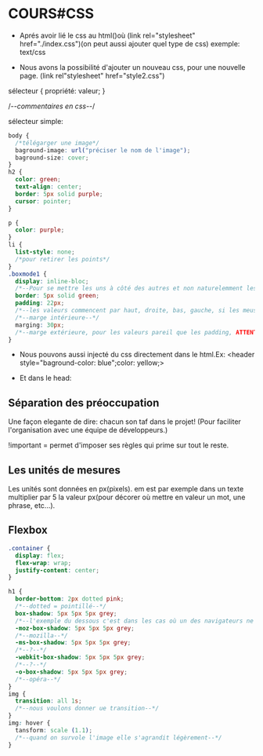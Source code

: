 # <a>COURS</a>#CSS

- Aprés avoir lié le css au html(<link rel="stylesheet" href="index.css">)où (link rel="stylesheet" href="./index.css")(on peut aussi ajouter quel type de css) exemple: text/css<br>

- Nous avons la possibilité d'ajouter un nouveau css, pour une nouvelle page. (link rel"stylesheet" href="style2.css")<br>

sélecteur {
propriété: valeur;
}

/_--commentaires en css--_/

sélecteur simple:<br>

```css
body {
  /*télégarger une image*/
  baground-image: url("préciser le nom de l'image");
  baground-size: cover;
}
h2 {
  color: green;
  text-align: center;
  border: 5px solid purple;
  cursor: pointer;
}

p {
  color: purple;
}
li {
  list-style: none;
  /*pour retirer les points*/
}
.boxmode1 {
  display: inline-bloc;
  /*--Pour se mettre les uns à côté des autres et non naturelemment les uns au-dessous des autres--*/
  border: 5px solid green;
  padding: 22px;
  /*--les valeurs commencent par haut, droite, bas, gauche, si les meusures sont différentes, nous donneront 4 valeurs, sinon une où deux.--*/
  /*--marge intérieure--*/
  marging: 30px;
  /*--marge extérieure, pour les valeurs pareil que les padding, ATTENTION: CSS donne par défaut un marging, pour l'enlever, on utilisera: style: non--*/
}
```

- Nous pouvons aussi injecté du css directement dans le html.Ex: <header style="baground-color: blue";color: yellow;>

- Et dans le head: <style>
  li {
  bagroundcolor: pink;
  }
  </style>

## Séparation des préoccupation

Une façon elegante de dire: chacun son taf dans le projet! (Pour faciliter l'organisation avec une équipe de développeurs.)

!important = permet d'imposer ses règles qui prime sur tout le reste.

## Les unités de mesures

Les unités sont données en px(pixels).
em est par exemple dans un texte multiplier par 5 la valeur px(pour décorer où mettre en valeur un mot, une phrase, etc...).

## Flexbox

```css
.container {
  display: flex;
  flex-wrap: wrap;
  justify-content: center;
}

h1 {
  border-bottom: 2px dotted pink;
  /*--dotted = pointillé--*/
  box-shadow: 5px 5px 5px grey;
  /*--l'exemple du dessous c'est dans les cas où un des navigateurs ne supporte pas notre code car nouveau--*/
  -moz-box-shadow: 5px 5px 5px grey;
  /*--mozilla--*/
  -ms-box-shadow: 5px 5px 5px grey;
  /*--?--*/
  -webkit-box-shadow: 5px 5px 5px grey;
  /*--?--*/
  -o-box-shadow: 5px 5px 5px grey;
  /*--opéra--*/
}
img {
  transition: all 1s;
  /*--nous voulons donner ue transition--*/
}
img: hover {
  tansform: scale (1.1);
  /*--quand on survole l'image elle s'agrandit légèrement--*/
}
```
